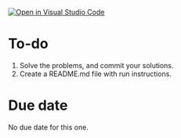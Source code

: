[![Open in Visual Studio Code](https://classroom.github.com/assets/open-in-vscode-c66648af7eb3fe8bc4f294546bfd86ef473780cde1dea487d3c4ff354943c9ae.svg)](https://classroom.github.com/online_ide?assignment_repo_id=9999369&assignment_repo_type=AssignmentRepo)
# To-do
1. Solve the problems, and commit your solutions. 
2. Create a README.md file with run instructions.

# Due date
No due date for this one.
